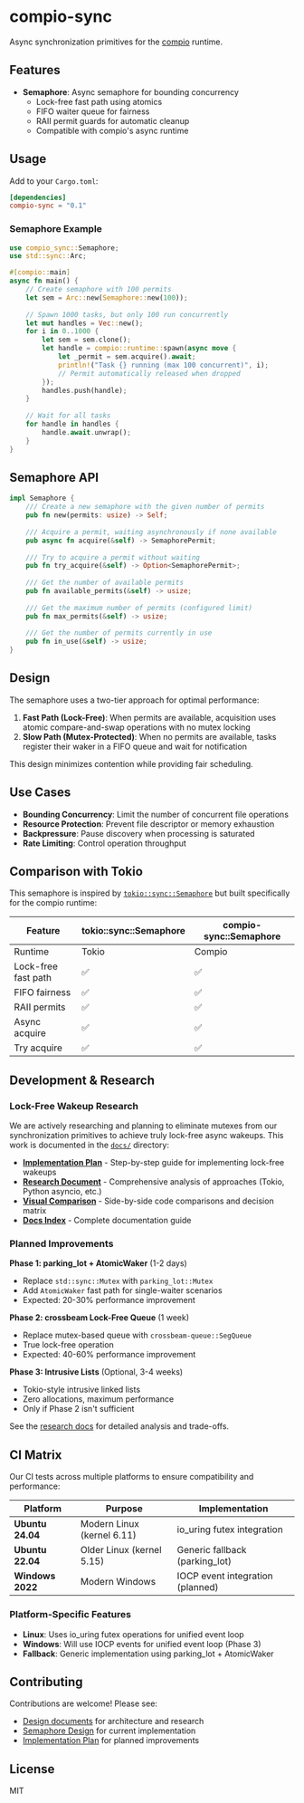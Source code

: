 # compio-sync

Async synchronization primitives for the [compio](https://github.com/compio-rs/compio) runtime.

## Features

- **Semaphore**: Async semaphore for bounding concurrency
  - Lock-free fast path using atomics
  - FIFO waiter queue for fairness
  - RAII permit guards for automatic cleanup
  - Compatible with compio's async runtime

## Usage

Add to your `Cargo.toml`:

```toml
[dependencies]
compio-sync = "0.1"
```

### Semaphore Example

```rust
use compio_sync::Semaphore;
use std::sync::Arc;

#[compio::main]
async fn main() {
    // Create semaphore with 100 permits
    let sem = Arc::new(Semaphore::new(100));
    
    // Spawn 1000 tasks, but only 100 run concurrently
    let mut handles = Vec::new();
    for i in 0..1000 {
        let sem = sem.clone();
        let handle = compio::runtime::spawn(async move {
            let _permit = sem.acquire().await;
            println!("Task {} running (max 100 concurrent)", i);
            // Permit automatically released when dropped
        });
        handles.push(handle);
    }
    
    // Wait for all tasks
    for handle in handles {
        handle.await.unwrap();
    }
}
```

## Semaphore API

```rust
impl Semaphore {
    /// Create a new semaphore with the given number of permits
    pub fn new(permits: usize) -> Self;
    
    /// Acquire a permit, waiting asynchronously if none available
    pub async fn acquire(&self) -> SemaphorePermit;
    
    /// Try to acquire a permit without waiting
    pub fn try_acquire(&self) -> Option<SemaphorePermit>;
    
    /// Get the number of available permits
    pub fn available_permits(&self) -> usize;
    
    /// Get the maximum number of permits (configured limit)
    pub fn max_permits(&self) -> usize;
    
    /// Get the number of permits currently in use
    pub fn in_use(&self) -> usize;
}
```

## Design

The semaphore uses a two-tier approach for optimal performance:

1. **Fast Path (Lock-Free)**: When permits are available, acquisition uses atomic compare-and-swap operations with no mutex locking
2. **Slow Path (Mutex-Protected)**: When no permits are available, tasks register their waker in a FIFO queue and wait for notification

This design minimizes contention while providing fair scheduling.

## Use Cases

- **Bounding Concurrency**: Limit the number of concurrent file operations
- **Resource Protection**: Prevent file descriptor or memory exhaustion  
- **Backpressure**: Pause discovery when processing is saturated
- **Rate Limiting**: Control operation throughput

## Comparison with Tokio

This semaphore is inspired by [`tokio::sync::Semaphore`](https://docs.rs/tokio/latest/tokio/sync/struct.Semaphore.html) but built specifically for the compio runtime:

| Feature | tokio::sync::Semaphore | compio-sync::Semaphore |
|---------|----------------------|----------------------|
| Runtime | Tokio | Compio |
| Lock-free fast path | ✅ | ✅ |
| FIFO fairness | ✅ | ✅ |
| RAII permits | ✅ | ✅ |
| Async acquire | ✅ | ✅ |
| Try acquire | ✅ | ✅ |

## Development & Research

### Lock-Free Wakeup Research

We are actively researching and planning to eliminate mutexes from our synchronization primitives to achieve truly lock-free async wakeups. This work is documented in the [`docs/`](./docs/) directory:

- **[Implementation Plan](./docs/implementation-plan-lockfree.md)** - Step-by-step guide for implementing lock-free wakeups
- **[Research Document](./docs/mutex-free-wakeup-research.md)** - Comprehensive analysis of approaches (Tokio, Python asyncio, etc.)
- **[Visual Comparison](./docs/wakeup-approaches-comparison.md)** - Side-by-side code comparisons and decision matrix
- **[Docs Index](./docs/README.md)** - Complete documentation guide

### Planned Improvements

**Phase 1: parking_lot + AtomicWaker** (1-2 days)
- Replace `std::sync::Mutex` with `parking_lot::Mutex`
- Add `AtomicWaker` fast path for single-waiter scenarios
- Expected: 20-30% performance improvement

**Phase 2: crossbeam Lock-Free Queue** (1 week)
- Replace mutex-based queue with `crossbeam-queue::SegQueue`
- True lock-free operation
- Expected: 40-60% performance improvement

**Phase 3: Intrusive Lists** (Optional, 3-4 weeks)
- Tokio-style intrusive linked lists
- Zero allocations, maximum performance
- Only if Phase 2 isn't sufficient

See the [research docs](./docs/) for detailed analysis and trade-offs.

## CI Matrix

Our CI tests across multiple platforms to ensure compatibility and performance:

| Platform | Purpose | Implementation |
|----------|--------|----------------|
| **Ubuntu 24.04** | Modern Linux (kernel 6.11) | io_uring futex integration |
| **Ubuntu 22.04** | Older Linux (kernel 5.15) | Generic fallback (parking_lot) |
| **Windows 2022** | Modern Windows | IOCP event integration (planned) |

### Platform-Specific Features

- **Linux**: Uses io_uring futex operations for unified event loop
- **Windows**: Will use IOCP events for unified event loop (Phase 3)
- **Fallback**: Generic implementation using parking_lot + AtomicWaker

## Contributing

Contributions are welcome! Please see:

- [Design documents](./docs/) for architecture and research
- [Semaphore Design](./docs/semaphore-design.md) for current implementation
- [Implementation Plan](./docs/implementation-plan-lockfree.md) for planned improvements

## License

MIT

